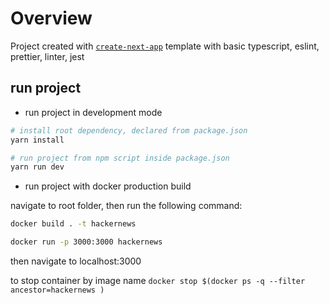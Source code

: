 # Overview

Project created with [`create-next-app`](https://github.com/vercel/next.js/tree/canary/examples/with-typescript-eslint-jest) template with basic typescript, eslint, prettier, linter, jest

## run project

- run project in development mode

```bash
# install root dependency, declared from package.json
yarn install

# run project from npm script inside package.json
yarn run dev
```

- run project with docker production build

navigate to root folder, then run the following command:

```bash
docker build . -t hackernews

docker run -p 3000:3000 hackernews
```

then navigate to localhost:3000

to stop container by image name `docker stop $(docker ps -q --filter ancestor=hackernews )`
